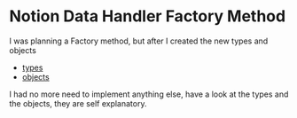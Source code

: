 # Notion Data Handler Factory Method

I was planning a Factory method, but after I created the new types and objects

- [types](../types.ts)
- [objects](../objects.ts)

I had no more need to implement anything else, have a look at the types and the objects, they are self explanatory.
